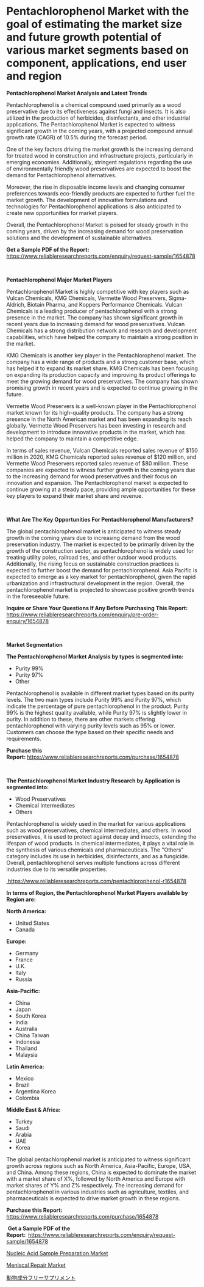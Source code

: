 <p><h1>Pentachlorophenol Market with the goal of estimating the market size and future growth potential of various market segments based on component, applications, end user and region</h1></p><p><strong>Pentachlorophenol Market Analysis and Latest Trends</strong></p>
<p><p>Pentachlorophenol is a chemical compound used primarily as a wood preservative due to its effectiveness against fungi and insects. It is also utilized in the production of herbicides, disinfectants, and other industrial applications. The Pentachlorophenol Market is expected to witness significant growth in the coming years, with a projected compound annual growth rate (CAGR) of 10.5% during the forecast period.</p><p>One of the key factors driving the market growth is the increasing demand for treated wood in construction and infrastructure projects, particularly in emerging economies. Additionally, stringent regulations regarding the use of environmentally friendly wood preservatives are expected to boost the demand for Pentachlorophenol alternatives.</p><p>Moreover, the rise in disposable income levels and changing consumer preferences towards eco-friendly products are expected to further fuel the market growth. The development of innovative formulations and technologies for Pentachlorophenol applications is also anticipated to create new opportunities for market players.</p><p>Overall, the Pentachlorophenol Market is poised for steady growth in the coming years, driven by the increasing demand for wood preservation solutions and the development of sustainable alternatives.</p></p>
<p><strong>Get a Sample PDF of the Report:&nbsp;</strong> <a href="https://www.reliableresearchreports.com/enquiry/request-sample/1654878">https://www.reliableresearchreports.com/enquiry/request-sample/1654878</a></p>
<p>&nbsp;</p>
<p><strong>Pentachlorophenol Major Market Players</strong></p>
<p><p>Pentachlorophenol Market is highly competitive with key players such as Vulcan Chemicals, KMG Chemicals, Vermette Wood Preservers, Sigma-Aldrich, Biotain Pharma, and Koppers Performance Chemicals. Vulcan Chemicals is a leading producer of pentachlorophenol with a strong presence in the market. The company has shown significant growth in recent years due to increasing demand for wood preservatives. Vulcan Chemicals has a strong distribution network and research and development capabilities, which have helped the company to maintain a strong position in the market.</p><p>KMG Chemicals is another key player in the Pentachlorophenol market. The company has a wide range of products and a strong customer base, which has helped it to expand its market share. KMG Chemicals has been focusing on expanding its production capacity and improving its product offerings to meet the growing demand for wood preservatives. The company has shown promising growth in recent years and is expected to continue growing in the future.</p><p>Vermette Wood Preservers is a well-known player in the Pentachlorophenol market known for its high-quality products. The company has a strong presence in the North American market and has been expanding its reach globally. Vermette Wood Preservers has been investing in research and development to introduce innovative products in the market, which has helped the company to maintain a competitive edge.</p><p>In terms of sales revenue, Vulcan Chemicals reported sales revenue of $150 million in 2020, KMG Chemicals reported sales revenue of $120 million, and Vermette Wood Preservers reported sales revenue of $80 million. These companies are expected to witness further growth in the coming years due to the increasing demand for wood preservatives and their focus on innovation and expansion. The Pentachlorophenol market is expected to continue growing at a steady pace, providing ample opportunities for these key players to expand their market share and revenue.</p></p>
<p>&nbsp;</p>
<p><strong>What Are The Key Opportunities For Pentachlorophenol Manufacturers?</strong></p>
<p><p>The global pentachlorophenol market is anticipated to witness steady growth in the coming years due to increasing demand from the wood preservation industry. The market is expected to be primarily driven by the growth of the construction sector, as pentachlorophenol is widely used for treating utility poles, railroad ties, and other outdoor wood products. Additionally, the rising focus on sustainable construction practices is expected to further boost the demand for pentachlorophenol. Asia Pacific is expected to emerge as a key market for pentachlorophenol, given the rapid urbanization and infrastructural development in the region. Overall, the pentachlorophenol market is projected to showcase positive growth trends in the foreseeable future.</p></p>
<p><strong>Inquire or Share Your Questions If Any Before Purchasing This Report:</strong> <a href="https://www.reliableresearchreports.com/enquiry/pre-order-enquiry/1654878">https://www.reliableresearchreports.com/enquiry/pre-order-enquiry/1654878</a></p>
<p>&nbsp;</p>
<p><strong>Market Segmentation</strong></p>
<p><strong>The Pentachlorophenol Market Analysis by types is segmented into:</strong></p>
<p><ul><li>Purity 99%</li><li>Purity 97%</li><li>Other</li></ul></p>
<p><p>Pentachlorophenol is available in different market types based on its purity levels. The two main types include Purity 99% and Purity 97%, which indicate the percentage of pure pentachlorophenol in the product. Purity 99% is the highest quality available, while Purity 97% is slightly lower in purity. In addition to these, there are other markets offering pentachlorophenol with varying purity levels such as 95% or lower. Customers can choose the type based on their specific needs and requirements.</p></p>
<p><strong>Purchase this Report:&nbsp;</strong><a href="https://www.reliableresearchreports.com/purchase/1654878">https://www.reliableresearchreports.com/purchase/1654878</a></p>
<p>&nbsp;</p>
<p><strong>The Pentachlorophenol Market Industry Research by Application is segmented into:</strong></p>
<p><ul><li>Wood Preservatives</li><li>Chemical Intermediates</li><li>Others</li></ul></p>
<p><p>Pentachlorophenol is widely used in the market for various applications such as wood preservatives, chemical intermediates, and others. In wood preservatives, it is used to protect against decay and insects, extending the lifespan of wood products. In chemical intermediates, it plays a vital role in the synthesis of various chemicals and pharmaceuticals. The "Others" category includes its use in herbicides, disinfectants, and as a fungicide. Overall, pentachlorophenol serves multiple functions across different industries due to its versatile properties.</p></p>
<p><a href="https://www.reliableresearchreports.com/pentachlorophenol-r1654878">&nbsp;https://www.reliableresearchreports.com/pentachlorophenol-r1654878</a></p>
<p><strong>In terms of Region, the Pentachlorophenol Market Players available by Region are:</strong></p>
<p>
    <p> <strong> North America: </strong>
        <ul>
            <li>United States</li>
            <li>Canada</li>
        </ul>
        </p> 
    <p> <strong> Europe: </strong>
        <ul>
            <li>Germany</li>
            <li>France</li>
            <li>U.K.</li>
            <li>Italy</li>
            <li>Russia</li>
        </ul>
        </p> 
    <p> <strong> Asia-Pacific: </strong>
        <ul>
            <li>China</li>
            <li>Japan</li>
            <li>South Korea</li>
            <li>India</li>
            <li>Australia</li>
            <li>China Taiwan</li>
            <li>Indonesia</li>
            <li>Thailand</li>
            <li>Malaysia</li>
        </ul>
        </p> 
    <p> <strong> Latin America: </strong>
        <ul>
            <li>Mexico</li>
            <li>Brazil</li>
            <li>Argentina Korea</li>
            <li>Colombia</li>
        </ul>
        </p> 
    <p> <strong> Middle East & Africa: </strong>
        <ul>
            <li>Turkey</li>
            <li>Saudi</li>
            <li>Arabia</li>
            <li>UAE</li>
            <li>Korea</li>
        </ul>
    </p>
    </p>
<p><p>The global pentachlorophenol market is anticipated to witness significant growth across regions such as North America, Asia-Pacific, Europe, USA, and China. Among these regions, China is expected to dominate the market with a market share of X%, followed by North America and Europe with market shares of Y% and Z% respectively. The increasing demand for pentachlorophenol in various industries such as agriculture, textiles, and pharmaceuticals is expected to drive market growth in these regions.</p></p>
<p><strong>Purchase this Report: </strong><a href="https://www.reliableresearchreports.com/purchase/1654878">https://www.reliableresearchreports.com/purchase/1654878</a></p>
<p>&nbsp;<strong>Get a Sample PDF of the Report:&nbsp;&nbsp;</strong><a href="https://www.reliableresearchreports.com/enquiry/request-sample/1654878">https://www.reliableresearchreports.com/enquiry/request-sample/1654878</a></p>
<p><strong></strong></p>
<p><p><a href="https://github.com/derrinmiltonellis35gcl/Market-Research-Report-List-3/blob/main/nucleic-acid-sample-preparation-market.md">Nucleic Acid Sample Preparation Market</a></p><p><a href="https://github.com/Chiragrp22/Market-Research-Report-List-5/blob/main/meniscal-repair-market.md">Meniscal Repair Market</a></p><p><a href="https://github.com/DanykaKilback/Market-Research-Report-List-1/blob/main/9662082171709.md">動物成分フリーサプリメント</a></p></p>
